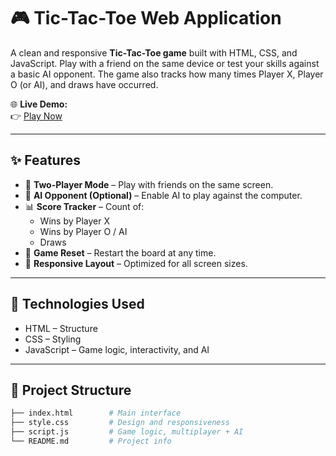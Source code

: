 # 🎮 Tic-Tac-Toe Web Application

A clean and responsive **Tic-Tac-Toe game** built with HTML, CSS, and JavaScript. Play with a friend on the same device or test your skills against a basic AI opponent. The game also tracks how many times Player X, Player O (or AI), and draws have occurred.

🌐 **Live Demo:**  
👉 [Play Now](https://chai-x-compute.github.io/Tac-Toe-Web-Application/)

---

## ✨ Features

- 👬 **Two-Player Mode** – Play with friends on the same screen.
- 🤖 **AI Opponent (Optional)** – Enable AI to play against the computer.
- 📊 **Score Tracker** – Count of:
  - Wins by Player X
  - Wins by Player O / AI
  - Draws
- 🔁 **Game Reset** – Restart the board at any time.
- 📱 **Responsive Layout** – Optimized for all screen sizes.

---

## 🚀 Technologies Used

- HTML – Structure
- CSS – Styling
- JavaScript – Game logic, interactivity, and AI

---

## 📁 Project Structure

```bash
├── index.html        # Main interface
├── style.css         # Design and responsiveness
├── script.js         # Game logic, multiplayer + AI
└── README.md         # Project info

